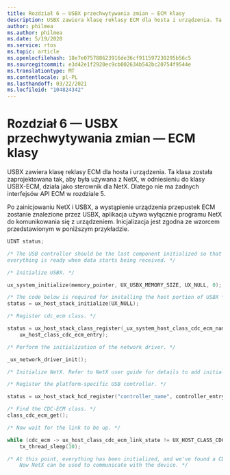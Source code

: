 ```yaml
---
title: Rozdział 6 — USBX przechwytywania zmian — ECM klasy
description: USBX zawiera klasę reklasy ECM dla hosta i urządzenia. Ta klasa została zaprojektowana tak, aby była używana z NetX, w odniesieniu do klasy USBX-ECM, działa jako sterownik dla NetX. Dlatego nie ma żadnych interfejsów API ECM w rozdziale 5.
author: philmea
ms.author: philmea
ms.date: 5/19/2020
ms.service: rtos
ms.topic: article
ms.openlocfilehash: 18e7e075788623916de36cf911597230295b56c5
ms.sourcegitcommit: e3d42e1f2920ec9cb002634b542bc20754f9544e
ms.translationtype: MT
ms.contentlocale: pl-PL
ms.lasthandoff: 03/22/2021
ms.locfileid: "104824342"
---
```

# <a name="chapter-6---usbx-cdc-ecm-class-usage"></a>Rozdział 6 — USBX przechwytywania zmian — ECM klasy

USBX zawiera klasę reklasy ECM dla hosta i urządzenia. Ta klasa została zaprojektowana tak, aby była używana z NetX, w odniesieniu do klasy USBX-ECM, działa jako sterownik dla NetX. Dlatego nie ma żadnych interfejsów API ECM w rozdziale 5.

Po zainicjowaniu NetX i USBX, a wystąpienie urządzenia przepustek ECM zostanie znalezione przez USBX, aplikacja używa wyłącznie programu NetX do komunikowania się z urządzeniem. Inicjalizacja jest zgodna ze wzorcem przedstawionym w poniższym przykładzie.

```c
UINT status;

/* The USB controller should be the last component initialized so that
everything is ready when data starts being received. */

/* Initialize USBX. */

ux_system_initialize(memory_pointer, UX_USBX_MEMORY_SIZE, UX_NULL, 0);

/* The code below is required for installing the host portion of USBX */
status = ux_host_stack_initialize(UX_NULL);

/* Register cdc_ecm class. */

status = ux_host_stack_class_register(_ux_system_host_class_cdc_ecm_name,
    ux_host_class_cdc_ecm_entry);

/* Perform the initialization of the network driver. */

_ux_network_driver_init();

/* Initialize NetX. Refer to NetX user guide for details to add initialization code. */

/* Register the platform-specific USB controller. */

status = ux_host_stack_hcd_register("controller_name", controller_entry, param1, param2);

/* Find the CDC-ECM class. */
class_cdc_ecm_get();

/* Now wait for the link to be up. */

while (cdc_ecm -> ux_host_class_cdc_ecm_link_state != UX_HOST_CLASS_CDC_ECM_LINK_STATE_UP)
    tx_thread_sleep(10);

/* At this point, everything has been initialized, and we've found a CDC-ECM device.
    Now NetX can be used to communicate with the device. */
```
